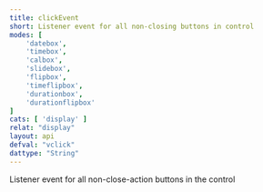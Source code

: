 ```yaml
---
title: clickEvent
short: Listener event for all non-closing buttons in control
modes: [
	'datebox',
	'timebox',
	'calbox',
	'slidebox',
	'flipbox',
	'timeflipbox',
	'durationbox',
	'durationflipbox'
]
cats: [ 'display' ]
relat: "display"
layout: api
defval: "vclick"
dattype: "String"
---
```


Listener event for all non-close-action buttons in the control
